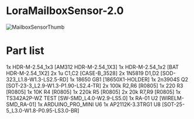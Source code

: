 # LoraMailboxSensor-2.0

![MailboxSensorThumb](https://user-images.githubusercontent.com/81021972/123465493-7bbf4f00-d5ee-11eb-8d49-5c4576d5342b.jpg)

# Part list
1x HDR-M-2.54_1x3	[AM312	HDR-M-2.54_1X3]
1x HDR-M-2.54_1x2	[BAT	HDR-M-2.54_1X2]
2x 1u	C1,C2	[CASE-B_3528]
2x 1N5819	D1,D2	[SOD-323_L1.8-W1.3-LS2.5-RD]
1x 18650	GB1	[18650X1-HOLDER]
1x 2n3904S	Q2	[SOT-23-3_L2.9-W1.3-P1.90-LS2.4-TR]
2x 100k	R2,R6	[R0805]
1x 220	R3	[R0805]
1x 10K	R4	[R0805]
1x 220k	R5	[R0805]
2x 20k	R7,R9	[R0805]
1x TS342A2P-WZ	TEST	[SW-SMD_L4.0-W2.9-LS5.0]
1x RA-01	U2	[WIRELM-SMD_RA-01]
1x ARDUINO_PRO_MINI	U6
1x AP2112K-3.3TRG1	U8	[SOT-25-5_L3.0-W1.8-P0.95-LS3.0-BR]
